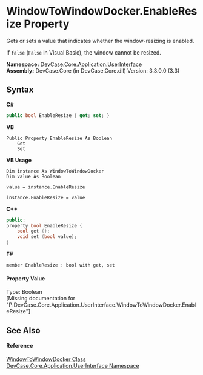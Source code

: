 # WindowToWindowDocker.EnableResize Property 
 

Gets or sets a value that indicates whether the window-resizing is enabled. 

 If `false` (`False` in Visual Basic), the window cannot be resized.

**Namespace:**&nbsp;<a href="N_DevCase_Core_Application_UserInterface">DevCase.Core.Application.UserInterface</a><br />**Assembly:**&nbsp;DevCase.Core (in DevCase.Core.dll) Version: 3.3.0.0 (3.3)

## Syntax

**C#**<br />
``` C#
public bool EnableResize { get; set; }
```

**VB**<br />
``` VB
Public Property EnableResize As Boolean
	Get
	Set
```

**VB Usage**<br />
``` VB Usage
Dim instance As WindowToWindowDocker
Dim value As Boolean

value = instance.EnableResize

instance.EnableResize = value
```

**C++**<br />
``` C++
public:
property bool EnableResize {
	bool get ();
	void set (bool value);
}
```

**F#**<br />
``` F#
member EnableResize : bool with get, set

```


#### Property Value
Type: Boolean<br />\[Missing <value> documentation for "P:DevCase.Core.Application.UserInterface.WindowToWindowDocker.EnableResize"\]

## See Also


#### Reference
<a href="T_DevCase_Core_Application_UserInterface_WindowToWindowDocker">WindowToWindowDocker Class</a><br /><a href="N_DevCase_Core_Application_UserInterface">DevCase.Core.Application.UserInterface Namespace</a><br />